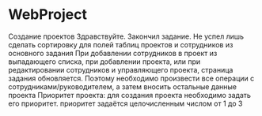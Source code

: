 # WebProject
Создание проектов
Здравствуйте. Закончил задание. Не успел лишь сделать сортировку для полей таблиц проектов и сотрудников из основного задания
При добавлении сотрудников в проект из выпадающего списка, при добавлении проекта, или при редактировании сотрудников и управляющего проекта, страница задания обновляется. Поэтому необходимо произвести все операции с сотрудниками/руководителем, а затем вносить остальные данные проекта
Приоритет проекта: для создания проекта необходимо задать его приоритет. приоритет задаётся целочисленным числом от 1 до 3